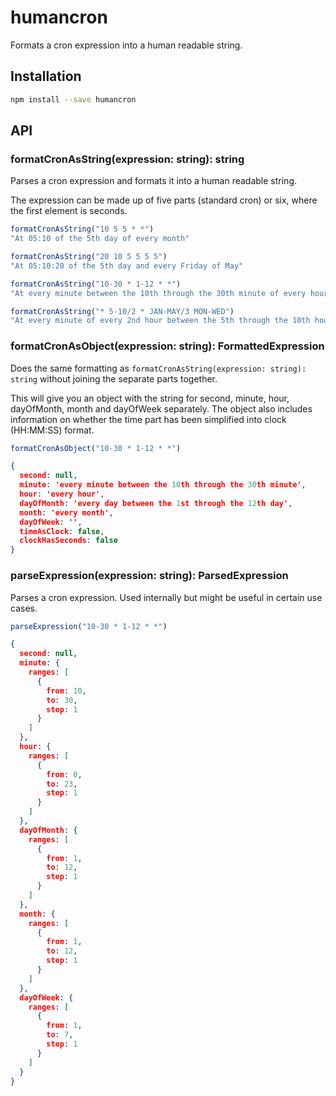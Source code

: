 # humancron

Formats a cron expression into a human readable string.

## Installation

```sh
npm install --save humancron
```

## API

### formatCronAsString(expression: string): string

Parses a cron expression and formats it into a human readable string.

The expression can be made up of five parts (standard cron) or six, where the first element is seconds.

```typescript
formatCronAsString("10 5 5 * *")
"At 05:10 of the 5th day of every month"

formatCronAsString("20 10 5 5 5 5")
"At 05:10:20 of the 5th day and every Friday of May"

formatCronAsString("10-30 * 1-12 * *")
"At every minute between the 10th through the 30th minute of every hour of every day between the 1st through the 12th day of every month"

formatCronAsString("* 5-10/2 * JAN-MAY/3 MON-WED")
"At every minute of every 2nd hour between the 5th through the 10th hour of every day between Monday through Wednesday of every 3rd month between January through May"
```

### formatCronAsObject(expression: string): FormattedExpression

Does the same formatting as ```formatCronAsString(expression: string): string``` without joining the separate parts
together.

This will give you an object with the string for second, minute, hour, dayOfMonth, month and dayOfWeek separately. The
object also includes information on whether the time part has been simplified into clock (HH:MM:SS) format.

```typescript
formatCronAsObject("10-30 * 1-12 * *")
```

```json
{
  second: null,
  minute: 'every minute between the 10th through the 30th minute',
  hour: 'every hour',
  dayOfMonth: 'every day between the 1st through the 12th day',
  month: 'every month',
  dayOfWeek: '',
  timeAsClock: false,
  clockHasSeconds: false
}

```

### parseExpression(expression: string): ParsedExpression

Parses a cron expression. Used internally but might be useful in certain use cases.

```typescript
parseExpression("10-30 * 1-12 * *")
```

```json
{
  second: null,
  minute: {
    ranges: [
      {
        from: 10,
        to: 30,
        step: 1
      }
    ]
  },
  hour: {
    ranges: [
      {
        from: 0,
        to: 23,
        step: 1
      }
    ]
  },
  dayOfMonth: {
    ranges: [
      {
        from: 1,
        to: 12,
        step: 1
      }
    ]
  },
  month: {
    ranges: [
      {
        from: 1,
        to: 12,
        step: 1
      }
    ]
  },
  dayOfWeek: {
    ranges: [
      {
        from: 1,
        to: 7,
        step: 1
      }
    ]
  }
}
```
